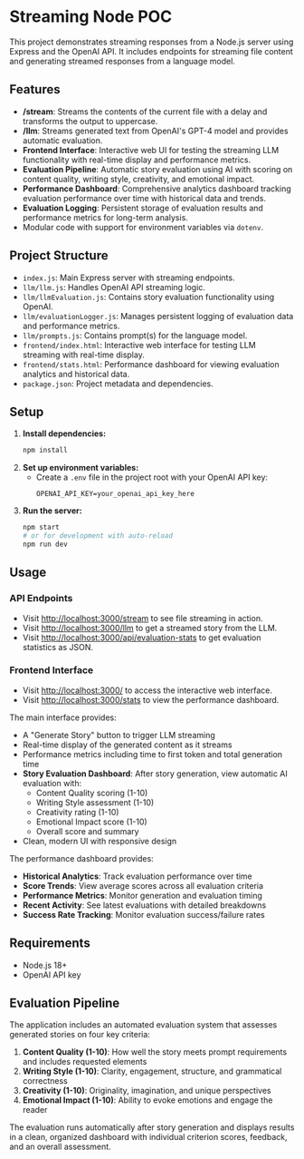 # Streaming Node POC

This project demonstrates streaming responses from a Node.js server using Express and the OpenAI API. It includes endpoints for streaming file content and generating streamed responses from a language model.

## Features

- **/stream**: Streams the contents of the current file with a delay and transforms the output to uppercase.
- **/llm**: Streams generated text from OpenAI's GPT-4 model and provides automatic evaluation.
- **Frontend Interface**: Interactive web UI for testing the streaming LLM functionality with real-time display and performance metrics.
- **Evaluation Pipeline**: Automatic story evaluation using AI with scoring on content quality, writing style, creativity, and emotional impact.
- **Performance Dashboard**: Comprehensive analytics dashboard tracking evaluation performance over time with historical data and trends.
- **Evaluation Logging**: Persistent storage of evaluation results and performance metrics for long-term analysis.
- Modular code with support for environment variables via `dotenv`.

## Project Structure

- `index.js`: Main Express server with streaming endpoints.
- `llm/llm.js`: Handles OpenAI API streaming logic.
- `llm/llmEvaluation.js`: Contains story evaluation functionality using OpenAI.
- `llm/evaluationLogger.js`: Manages persistent logging of evaluation data and performance metrics.
- `llm/prompts.js`: Contains prompt(s) for the language model.
- `frontend/index.html`: Interactive web interface for testing LLM streaming with real-time display.
- `frontend/stats.html`: Performance dashboard for viewing evaluation analytics and historical data.
- `package.json`: Project metadata and dependencies.

## Setup

1. **Install dependencies:**
   ```sh
   npm install
   ```
2. **Set up environment variables:**
   - Create a `.env` file in the project root with your OpenAI API key:
     ```env
     OPENAI_API_KEY=your_openai_api_key_here
     ```
3. **Run the server:**
   ```sh
   npm start
   # or for development with auto-reload
   npm run dev
   ```

## Usage

### API Endpoints

- Visit [http://localhost:3000/stream](http://localhost:3000/stream) to see file streaming in action.
- Visit [http://localhost:3000/llm](http://localhost:3000/llm) to get a streamed story from the LLM.
- Visit [http://localhost:3000/api/evaluation-stats](http://localhost:3000/api/evaluation-stats) to get evaluation statistics as JSON.

### Frontend Interface

- Visit [http://localhost:3000/](http://localhost:3000/) to access the interactive web interface.
- Visit [http://localhost:3000/stats](http://localhost:3000/stats) to view the performance dashboard.

The main interface provides:

- A "Generate Story" button to trigger LLM streaming
- Real-time display of the generated content as it streams
- Performance metrics including time to first token and total generation time
- **Story Evaluation Dashboard**: After story generation, view automatic AI evaluation with:
  - Content Quality scoring (1-10)
  - Writing Style assessment (1-10)
  - Creativity rating (1-10)
  - Emotional Impact score (1-10)
  - Overall score and summary
- Clean, modern UI with responsive design

The performance dashboard provides:

- **Historical Analytics**: Track evaluation performance over time
- **Score Trends**: View average scores across all evaluation criteria
- **Performance Metrics**: Monitor generation and evaluation timing
- **Recent Activity**: See latest evaluations with detailed breakdowns
- **Success Rate Tracking**: Monitor evaluation success/failure rates

## Requirements

- Node.js 18+
- OpenAI API key

## Evaluation Pipeline

The application includes an automated evaluation system that assesses generated stories on four key criteria:

1. **Content Quality (1-10)**: How well the story meets prompt requirements and includes requested elements
2. **Writing Style (1-10)**: Clarity, engagement, structure, and grammatical correctness
3. **Creativity (1-10)**: Originality, imagination, and unique perspectives
4. **Emotional Impact (1-10)**: Ability to evoke emotions and engage the reader

The evaluation runs automatically after story generation and displays results in a clean, organized dashboard with individual criterion scores, feedback, and an overall assessment.
